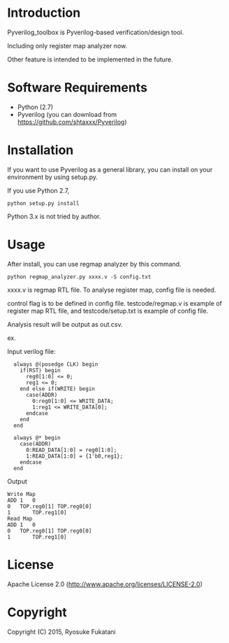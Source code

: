 Introduction
==============================
Pyverilog_toolbox is Pyverilog-based verification/design tool.

Including only register map analyzer now.

Other feature is intended to be implemented in the future.


Software Requirements
==============================
* Python (2.7)
* Pyverilog (you can download from https://github.com/shtaxxx/Pyverilog)


Installation
==============================

If you want to use Pyverilog as a general library, you can install on your environment by using setup.py. 

If you use Python 2.7,

```
python setup.py install
```

Python 3.x is not tried by author.


Usage
==============================
After install, you can use regmap analyzer by this command.

```
python regmap_analyzer.py xxxx.v -S config.txt
```


xxxx.v is regmap RTL file.
To analyse register map, config file is needed.

control flag is to be defined in config file.
testcode/regmap.v is example of register map RTL file,
and testcode/setup.txt is example of config file.

Analysis result will be output as out.csv.

ex.

Input verilog file:
```
  always @(posedge CLK) begin
    if(RST) begin
      reg0[1:0] <= 0;
      reg1 <= 0;
    end else if(WRITE) begin
      case(ADDR)
        0:reg0[1:0] <= WRITE_DATA;
        1:reg1 <= WRITE_DATA[0];
      endcase
    end
  end

  always @* begin
    case(ADDR)
      0:READ_DATA[1:0] = reg0[1:0];
      1:READ_DATA[1:0] = {1'b0,reg1};
    endcase
  end
```

Output
```
Write Map		
ADD	1	0
0	TOP.reg0[1]	TOP.reg0[0]
1		TOP.reg1[0]
Read Map		
ADD	1	0
0	TOP.reg0[1]	TOP.reg0[0]
1		TOP.reg1[0]
```

License
==============================

Apache License 2.0
(http://www.apache.org/licenses/LICENSE-2.0)


Copyright
==============================

Copyright (C) 2015, Ryosuke Fukatani